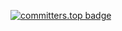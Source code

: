 [![committers.top badge](https://user-badge.committers.top/poland/mkljczk.svg)](https://user-badge.committers.top/poland/mkljczk)
